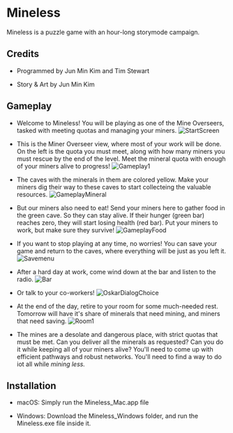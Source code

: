 # Mineless
Mineless is a puzzle game with an hour-long storymode campaign.

## Credits
- Programmed by Jun Min Kim and Tim Stewart

- Story & Art by Jun Min Kim

## Gameplay
- Welcome to Mineless! You will be playing as one of the Mine Overseers, tasked with meeting quotas and managing your miners.
![StartScreen](https://github.com/Moragoh/Mineless-Sam/assets/24793742/ab869cea-96af-46dc-88c5-ca72e6f399e0)

- This is the Miner Overseer view, where most of your work will be done. On the left is the quota you must meet, along with how many miners you must rescue by the end of the level. Meet the mineral quota with enough of your miners alive to progress!
![Gameplay1](https://github.com/Moragoh/Mineless-Sam/assets/24793742/afca78d8-9ca1-4cc1-bd90-1860b5c11aaa)

- The caves with the minerals in them are colored yellow. Make your miners dig their way to these caves to start collecteing the valuable resources.
![GameplayMineral](https://github.com/Moragoh/Mineless-Sam/assets/24793742/c7f0df97-3842-42b9-b7ca-107b2da393b7)

- But our miners also need to eat! Send your miners here to gather food in the green cave. So they can stay alive. If their hunger (green bar) reaches zero, they will start losing health (red bar). Put your miners to work, but make sure they survive!
![GameplayFood](https://github.com/Moragoh/Mineless-Sam/assets/24793742/8db1c869-0582-4b0e-8ff1-49ef6d57523d)

- If you want to stop playing at any time, no worries! You can save your game and return to the caves, where everything will be just as you left it.
  ![Savemenu](https://github.com/Moragoh/Mineless-Sam/assets/24793742/d0c6cc66-3ca2-4b39-b24f-30b21188f0f1)

- After a hard day at work, come wind down at the bar and listen to the radio.
![Bar](https://github.com/Moragoh/Mineless-Sam/assets/24793742/efc56c8e-4b4a-4902-b109-f6a24041f623)

- Or talk to your co-workers!
![OskarDialogChoice](https://github.com/Moragoh/Mineless-Sam/assets/24793742/ca4c1c66-3c88-4d50-9569-ba8a147ca75e)

- At the end of the day, retire to your room for some much-needed rest. Tomorrow will have it's share of minerals that need mining, and miners that need saving.
![Room1](https://github.com/Moragoh/Mineless-Sam/assets/24793742/2ed2928a-64b8-407f-a8ac-676dc7d0a21f)

- The mines are a desolate and dangerous place, with strict quotas that must be met. Can you deliver all the minerals as requested? Can you do it while keeping all of your miners alive? You'll need to come up with efficient pathways and robust networks. You'll need to find a way to do iot all while _mining less._

## Installation
- macOS:
Simply run the Mineless_Mac.app file


- Windows: 
Download the Mineless_Windows folder, and run the Mineless.exe file inside it.
